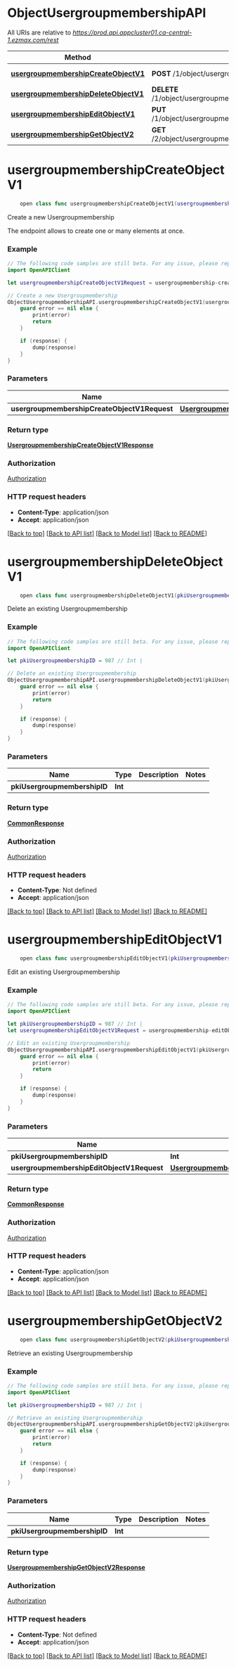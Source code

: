 # ObjectUsergroupmembershipAPI

All URIs are relative to *https://prod.api.appcluster01.ca-central-1.ezmax.com/rest*

Method | HTTP request | Description
------------- | ------------- | -------------
[**usergroupmembershipCreateObjectV1**](ObjectUsergroupmembershipAPI.md#usergroupmembershipcreateobjectv1) | **POST** /1/object/usergroupmembership | Create a new Usergroupmembership
[**usergroupmembershipDeleteObjectV1**](ObjectUsergroupmembershipAPI.md#usergroupmembershipdeleteobjectv1) | **DELETE** /1/object/usergroupmembership/{pkiUsergroupmembershipID} | Delete an existing Usergroupmembership
[**usergroupmembershipEditObjectV1**](ObjectUsergroupmembershipAPI.md#usergroupmembershipeditobjectv1) | **PUT** /1/object/usergroupmembership/{pkiUsergroupmembershipID} | Edit an existing Usergroupmembership
[**usergroupmembershipGetObjectV2**](ObjectUsergroupmembershipAPI.md#usergroupmembershipgetobjectv2) | **GET** /2/object/usergroupmembership/{pkiUsergroupmembershipID} | Retrieve an existing Usergroupmembership


# **usergroupmembershipCreateObjectV1**
```swift
    open class func usergroupmembershipCreateObjectV1(usergroupmembershipCreateObjectV1Request: UsergroupmembershipCreateObjectV1Request, completion: @escaping (_ data: UsergroupmembershipCreateObjectV1Response?, _ error: Error?) -> Void)
```

Create a new Usergroupmembership

The endpoint allows to create one or many elements at once.

### Example
```swift
// The following code samples are still beta. For any issue, please report via http://github.com/OpenAPITools/openapi-generator/issues/new
import OpenAPIClient

let usergroupmembershipCreateObjectV1Request = usergroupmembership-createObject-v1-Request(aObjUsergroupmembership: [usergroupmembership-RequestCompound(pkiUsergroupmembershipID: 123, fkiUsergroupID: 123, fkiUserID: 123, fkiUsergroupexternalID: 123)]) // UsergroupmembershipCreateObjectV1Request | 

// Create a new Usergroupmembership
ObjectUsergroupmembershipAPI.usergroupmembershipCreateObjectV1(usergroupmembershipCreateObjectV1Request: usergroupmembershipCreateObjectV1Request) { (response, error) in
    guard error == nil else {
        print(error)
        return
    }

    if (response) {
        dump(response)
    }
}
```

### Parameters

Name | Type | Description  | Notes
------------- | ------------- | ------------- | -------------
 **usergroupmembershipCreateObjectV1Request** | [**UsergroupmembershipCreateObjectV1Request**](UsergroupmembershipCreateObjectV1Request.md) |  | 

### Return type

[**UsergroupmembershipCreateObjectV1Response**](UsergroupmembershipCreateObjectV1Response.md)

### Authorization

[Authorization](../README.md#Authorization)

### HTTP request headers

 - **Content-Type**: application/json
 - **Accept**: application/json

[[Back to top]](#) [[Back to API list]](../README.md#documentation-for-api-endpoints) [[Back to Model list]](../README.md#documentation-for-models) [[Back to README]](../README.md)

# **usergroupmembershipDeleteObjectV1**
```swift
    open class func usergroupmembershipDeleteObjectV1(pkiUsergroupmembershipID: Int, completion: @escaping (_ data: CommonResponse?, _ error: Error?) -> Void)
```

Delete an existing Usergroupmembership



### Example
```swift
// The following code samples are still beta. For any issue, please report via http://github.com/OpenAPITools/openapi-generator/issues/new
import OpenAPIClient

let pkiUsergroupmembershipID = 987 // Int | 

// Delete an existing Usergroupmembership
ObjectUsergroupmembershipAPI.usergroupmembershipDeleteObjectV1(pkiUsergroupmembershipID: pkiUsergroupmembershipID) { (response, error) in
    guard error == nil else {
        print(error)
        return
    }

    if (response) {
        dump(response)
    }
}
```

### Parameters

Name | Type | Description  | Notes
------------- | ------------- | ------------- | -------------
 **pkiUsergroupmembershipID** | **Int** |  | 

### Return type

[**CommonResponse**](CommonResponse.md)

### Authorization

[Authorization](../README.md#Authorization)

### HTTP request headers

 - **Content-Type**: Not defined
 - **Accept**: application/json

[[Back to top]](#) [[Back to API list]](../README.md#documentation-for-api-endpoints) [[Back to Model list]](../README.md#documentation-for-models) [[Back to README]](../README.md)

# **usergroupmembershipEditObjectV1**
```swift
    open class func usergroupmembershipEditObjectV1(pkiUsergroupmembershipID: Int, usergroupmembershipEditObjectV1Request: UsergroupmembershipEditObjectV1Request, completion: @escaping (_ data: CommonResponse?, _ error: Error?) -> Void)
```

Edit an existing Usergroupmembership



### Example
```swift
// The following code samples are still beta. For any issue, please report via http://github.com/OpenAPITools/openapi-generator/issues/new
import OpenAPIClient

let pkiUsergroupmembershipID = 987 // Int | 
let usergroupmembershipEditObjectV1Request = usergroupmembership-editObject-v1-Request(objUsergroupmembership: usergroupmembership-RequestCompound(pkiUsergroupmembershipID: 123, fkiUsergroupID: 123, fkiUserID: 123, fkiUsergroupexternalID: 123)) // UsergroupmembershipEditObjectV1Request | 

// Edit an existing Usergroupmembership
ObjectUsergroupmembershipAPI.usergroupmembershipEditObjectV1(pkiUsergroupmembershipID: pkiUsergroupmembershipID, usergroupmembershipEditObjectV1Request: usergroupmembershipEditObjectV1Request) { (response, error) in
    guard error == nil else {
        print(error)
        return
    }

    if (response) {
        dump(response)
    }
}
```

### Parameters

Name | Type | Description  | Notes
------------- | ------------- | ------------- | -------------
 **pkiUsergroupmembershipID** | **Int** |  | 
 **usergroupmembershipEditObjectV1Request** | [**UsergroupmembershipEditObjectV1Request**](UsergroupmembershipEditObjectV1Request.md) |  | 

### Return type

[**CommonResponse**](CommonResponse.md)

### Authorization

[Authorization](../README.md#Authorization)

### HTTP request headers

 - **Content-Type**: application/json
 - **Accept**: application/json

[[Back to top]](#) [[Back to API list]](../README.md#documentation-for-api-endpoints) [[Back to Model list]](../README.md#documentation-for-models) [[Back to README]](../README.md)

# **usergroupmembershipGetObjectV2**
```swift
    open class func usergroupmembershipGetObjectV2(pkiUsergroupmembershipID: Int, completion: @escaping (_ data: UsergroupmembershipGetObjectV2Response?, _ error: Error?) -> Void)
```

Retrieve an existing Usergroupmembership



### Example
```swift
// The following code samples are still beta. For any issue, please report via http://github.com/OpenAPITools/openapi-generator/issues/new
import OpenAPIClient

let pkiUsergroupmembershipID = 987 // Int | 

// Retrieve an existing Usergroupmembership
ObjectUsergroupmembershipAPI.usergroupmembershipGetObjectV2(pkiUsergroupmembershipID: pkiUsergroupmembershipID) { (response, error) in
    guard error == nil else {
        print(error)
        return
    }

    if (response) {
        dump(response)
    }
}
```

### Parameters

Name | Type | Description  | Notes
------------- | ------------- | ------------- | -------------
 **pkiUsergroupmembershipID** | **Int** |  | 

### Return type

[**UsergroupmembershipGetObjectV2Response**](UsergroupmembershipGetObjectV2Response.md)

### Authorization

[Authorization](../README.md#Authorization)

### HTTP request headers

 - **Content-Type**: Not defined
 - **Accept**: application/json

[[Back to top]](#) [[Back to API list]](../README.md#documentation-for-api-endpoints) [[Back to Model list]](../README.md#documentation-for-models) [[Back to README]](../README.md)

